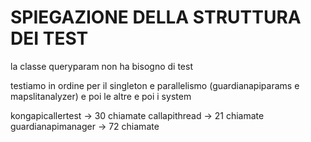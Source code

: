 # SPIEGAZIONE DELLA STRUTTURA DEI TEST

la classe queryparam non ha bisogno di test

testiamo in ordine per il singleton e parallelismo (guardianapiparams e mapslitanalyzer) e poi le altre e poi i system

kongapicallertest -> 30 chiamate
callapithread -> 21 chiamate
guardianapimanager -> 72 chiamate